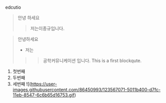 edcutio
> 안녕 하세요 
>> 저는이종규입니다.


> 안녕하세요
> + 저는
>>> 공학커뮤니케이션 입니다.
>>> This is a first blockqute.

1) 첫번째
2) 두번째
3) 세번째
![(https://user-images.githubusercontent.com/86450993/123567071-5011b400-d7fc-11eb-8547-6c6b65d16753.gif)
